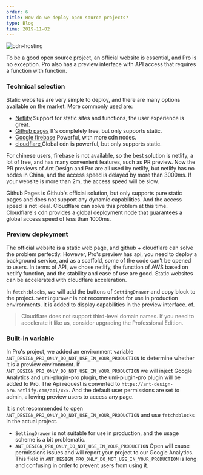 ```yaml
---
order: 6
title: How do we deploy open source projects?
type: Blog
time: 2019-11-02
---
```


![cdn-hosting](https://user-images.githubusercontent.com/8186664/68047427-585cd780-fd19-11e9-9439-0fe05aa93475.png)

To be a good open source project, an official website is essential, and Pro is no exception. Pro also has a preview interface with API access that requires a function with function.

### Technical selection

Static websites are very simple to deploy, and there are many options available on the market. More commonly used are:

- [Netlify](https://docs.netlify.com/) Support for static sites and functions, the user experience is great.
- [Github pages](https://pages.github.com/) It's completely free, but only supports static.
- [Google firebase](https://firebase.google.cn/) Powerful, with more cdn nodes.
- [cloudflare ](https://www.cloudflare.com/) Global cdn is powerful, but only supports static.

For chinese users, firebase is not available, so the best solution is netlify, a lot of free, and has many convenient features, such as PR preview. Now the PR previews of Ant Design and Pro are all used by netlify, but netlify has no nodes in China, and the access speed is delayed by more than 3000ms. If your website is more than 2m, the access speed will be slow.

Github Pages is Github's official solution, but only supports pure static pages and does not support any dynamic capabilities. And the access speed is not ideal. Cloudflare can solve this problem at this time. Cloudflare's cdn provides a global deployment node that guarantees a global access speed of less than 1000ms.

### Preview deployment

The official website is a static web page, and github + cloudflare can solve the problem perfectly. However, Pro's preview has api, you need to deploy a background service, and as a scaffold, some of the code can't be opened to users. In terms of API, we chose netlify, the function of AWS based on netlify function, and the stability and ease of use are good. Static websites can be accelerated with cloudflare acceleration.

In `fetch:blocks`, we will add the buttons of `SettingDrawer` and copy block to the project. `SettingDrawer` is not recommended for use in production environments. It is added to display capabilities in the preview interface. of.

> Cloudflare does not support third-level domain names. If you need to accelerate it like us, consider upgrading the Professional Edition.

### Built-in variable

In Pro's project, we added an environment variable `ANT_DESIGN_PRO_ONLY_DO_NOT_USE_IN_YOUR_PRODUCTION` to determine whether it is a preview environment. If `ANT_DESIGN_PRO_ONLY_DO_NOT_USE_IN_YOUR_PRODUCTION` we will inject Google Analytics and umi-plugin-pro plugin, the umi-plugin-pro plugin will be added to Pro. The Api request is converted to `https://ant-design-pro.netlify.com/api/xxx`. And the default user permissions are set to admin, allowing preview users to access any page.

It is not recommended to open `ANT_DESIGN_PRO_ONLY_DO_NOT_USE_IN_YOUR_PRODUCTION` and use `fetch:blocks` in the actual project.

- `SettingDrawer` is not suitable for use in production, and the usage scheme is a bit problematic.
- `ANT_DESIGN_PRO_ONLY_DO_NOT_USE_IN_YOUR_PRODUCTION` Open will cause permissions issues and will report your project to our Google Analytics. This field in `ANT_DESIGN_PRO_ONLY_DO_NOT_USE_IN_YOUR_PRODUCTION` is long and confusing in order to prevent users from using it.
